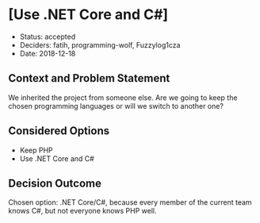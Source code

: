 # [Use .NET Core and C#]

* Status: accepted
* Deciders: fatih, programming-wolf, Fuzzylog1cza
* Date: 2018-12-18

## Context and Problem Statement

We inherited the project from someone else. Are we going to keep
the chosen programming languages or will we switch to another one?

## Considered Options

* Keep PHP
* Use .NET Core and C#

## Decision Outcome

Chosen option: .NET Core/C#, because every member of the current team
knows C#, but not everyone knows PHP well.
